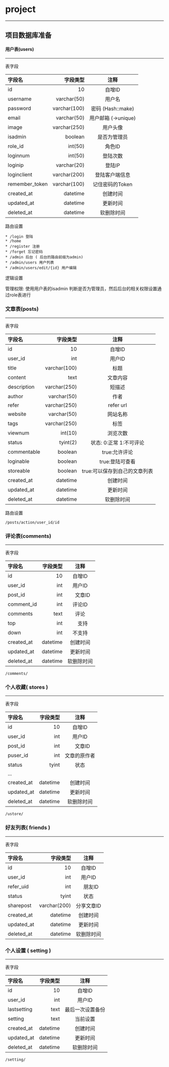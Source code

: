 # project
---

项目数据库准备
---

#### 用户表(users)
---

表字段

| 字段名 | 字段类型 | 注释 |
| :------ | ------: | :----:|
| id | 10 | 自增ID |
| username | varchar(50)| 用户名 |
| password | varchar(100) | 密码 (Hash::make) |
| email |  varchar(50) | 用户邮箱 (->unique) |
| image | varchar(250) | 用户头像|
| isadmin | boolean | 是否为管理员 |
| role_id | int(50) | 角色ID |
| loginnum | int(50) | 登陆次数 |
| loginip| varchar(20) | 登陆IP|
| loginclient| varchar(200) | 登陆客户端信息|
| remember_token | varchar(100) | 记住密码的Token |
| created_at | datetime | 创建时间 |
| updated_at | datetime | 更新时间|
| deleted_at |datetime| 软删除时间 |
 
路由设置

    * /login 登陆
    * /home
    * /register 注册
    * /forget 忘记密码
    * /admin 后台 ( 后台的路由前缀为admin)
    * /admin/users 用户列表
    * /admin/users/edit/{id} 用户编辑

逻辑设置

管理权限: 使用用户表的isadmin 判断是否为管理员，然后后台的相关权限设置通过role表进行


### 文章表(posts)
---

表字段

| 字段名 | 字段类型 | 注释 |
| :------ | ------: | :----:|
| id | 10 | 自增ID |
| user_id | int | 用户ID |
| title |varchar(100)| 标题 |
| content |  text | 文章内容 |
| description | varchar(250) | 短描述 |
| author | varchar(50) |作者 |
| refer | varchar(250) | refer url |
| website | varchar(50) | 网站名称 |
| tags | varchar(250) | 标签 |
| viewnum | int(10) | 浏览次数 |
| status | tyint(2) | 状态: 0:正常 1:不可评论 |
| commentable| boolean | true:允许评论 |
| loginable| boolean | true:登陆可查看 |
| storeable | boolean | true:可以保存到自己的文章列表 |
| created_at | datetime | 创建时间 |
| updated_at | datetime | 更新时间|
| deleted_at |datetime| 软删除时间 |

路由设置

    /posts/action/user_id/id
    
### 评论表(comments)
---
表字段

| 字段名 | 字段类型 | 注释 |
| :------ | ------: | :----:|
| id | 10 | 自增ID |
| user_id | int | 用户ID |
| post_id | int |　文章ID |
| comment_id | int | 评论ID |
| comments | text | 评论 |
| top| int |　支持 |
| down | int | 不支持 |
| created_at | datetime | 创建时间 |
| updated_at | datetime | 更新时间|
| deleted_at |datetime| 软删除时间 |

    /comments/

### 个人收藏( stores )
---

表字段

| 字段名 | 字段类型 | 注释 |
| :------ | ------: | :----:|
| id | 10 | 自增ID |
| user_id | int | 用户ID |
| post_id | int |　文章ID |
| puser_id | int | 文章的原作者 |
| status| tyint| 状态 |
|... ||
| created_at | datetime | 创建时间 |
| updated_at | datetime | 更新时间|
| deleted_at |datetime| 软删除时间 |

    /ustore/

### 好友列表( friends )
---

表字段

| 字段名 | 字段类型 | 注释 |
| :------ | ------: | :----:|
| id | 10 | 自增ID |
| user_id | int | 用户ID |
| refer_uid | int |　朋友ID |
| status| tyint| 状态 |
| sharepost | varchar(200) | 分享文章ID |
| created_at | datetime | 创建时间 |
| updated_at | datetime | 更新时间|
| deleted_at |datetime| 软删除时间 |


### 个人设置 ( setting )
---

表字段

| 字段名 | 字段类型 | 注释 |
| :------ | ------: | :----:|
| id | 10 | 自增ID |
| user_id | int | 用户ID |
| lastsetting| text | 最后一次设置备份 |
| setting| text | 当前设置 |
| created_at | datetime | 创建时间 |
| updated_at | datetime | 更新时间|
| deleted_at |datetime| 软删除时间 |

    /setting/

